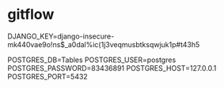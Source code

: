 # gitflow
DJANGO_KEY=django-insecure-mk440vae9o!ns$_a0dal%ic(1j3veqmusbtksqwjuk1p#t43h5

POSTGRES_DB=Tables
POSTGRES_USER=postgres
POSTGRES_PASSWORD=83436891
POSTGRES_HOST=127.0.0.1
POSTGRES_PORT=5432
